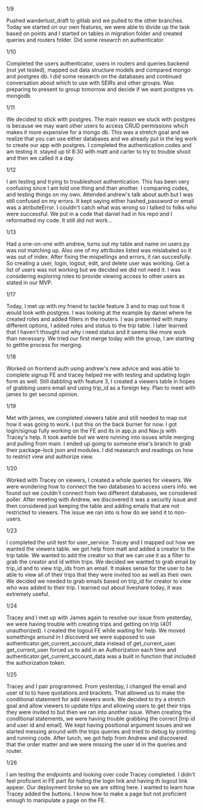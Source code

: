1/9 

Pushed wanderlust_draft to gitlab and we pulled to the other branches. Today we started on our own features, we were able to divide up the task based on points and I started on tables in migration folder and created queries and routers folder. Did some research on authenticator.


1/10

Completed the users authenticator, users in routers and queries backend (not yet tested), mapped out data structure models and compared mongo and postgres db. I did some research on the databases and continued conversation about which to use with SEIRs and other groups. Was preparing to present to group tomorrow and decide if we want postgres vs. mongodb


1/11

We decided to stick with postgres. The main reason we stuck with postgres is because we may want other users to access CRUD permissions which makes it more expensive for a mongo db. This was a stretch goal and we realize that you can use either databases and we already put in the leg work to create our app with postgres. I completed the authentication codes and am testing it. stayed up til 8:30 with matt and carter to try to trouble shoot and then we called it a day.

1/12

I am testing and trying to troubleshoot authentication. This has been very confusing since I am told one thing and than another. I comparing codes, and testing things on my own. Attended andrew's talk about auth but I was still confused on my errors. It kept saying either hashed_password or email was a atributeError. I couldn't catch what was wrong so i talked to folks who were successful. We put in a code that daniel had in his repo and I reformatted my code. It still did not work...

1/13

Had a one-on-one with andrew, turns out my table and name on users.py was not matching up. Also one of my attributes listed was mislabaled so it was out of index. After fixing the mispellings and errors, it ran succesfully. So creating a user, login, logout, edit, and delete user was working. Get a list of users was not working but we decided we did not need it. I was considering exploring roles to provide viewing access to other users as stated in our MVP.

1/17

Today, I met up with my friend to tackle feature 3 and to map out how it would look with postgres. I was looking at the example by daniel where he created roles and added filters in the routers. I was presented with many different options, I added roles and status to the trip table. I later learned that I haven't thought out why i need status and it seems like more work than necessary. We tried our first merge today with the group, I am starting to getthe process for merging.

1/18

Worked on frontend auth using andrew's new advice and was able to complete signup FE and tracey helped me with testing and updating login form as well. Still dabbling with feature 3, I created a viewers table in hopes of grabbing users email and using trip_id as a foreign key. Plan to meet with james to get second opinion. 

1/19

Met with james, we completed viewers table and still needed to map out how it was going to work. I put this on the back burner for now. I got login/signup fully working on the FE and its in app.js and Nav.js with Tracey's help. It took awhile but we were running into issues while merging and pulling from main. I ended up going to someone else's branch to grab their package-lock json and modules. I did reasearch and readings on how to restrict view and authorize view.

1/20

Worked with Tracey on viewers, I created a whole queries for viewers. We were wondering how to connect the two databases to access users info. we found out we couldn't connect from two different databases, we considered poller. After meeting with Andrew, we discovered it was a security issue and then considered just keeping the table and adding emails that are not restricted to viewers. The issue we ran into is how do we send it to non-users. 

1/23

I completed the unit test for user_service. Tracey and I mapped out how we wanted the viewers table. we got help from matt and added a creator to the trip table. We wanted to add the creator so that we can use it as a filter to grab the creator and id within trips. We decided we wanted to grab email by trip_id and to view trip_ids from an email. It makes sense for the user to be able to view all of their trips that they were invited too as well as their own. We decided we needed to grab emails based on trip_id for creator to view who was added to their trip. I learned out about liveshare today, it was extremely useful.

1/24

Tracey and I met up with James again to resolve our issue from yesterday, we were having trouble with creating trips and getting on trip (401 unauthorized).  I created the logout FE while waiting for help. We moved somethings around in I discoverd we were supposed to use authenticator.get_current_account_data instead of get_current_user. get_current_user forced us to add in an Authorization each time and authenticator.get_current_account_data was a built in function that included the authorization token. 

1/25

Tracey and I pair programmed. From yesterday, I changed the email and user id to to have quotations and brackets. That allowed us to make the conditional statement for add viewers work. We decided to try a stretch goal and allow viewers to update trips and allowing users to get their trips they were invited to but then we ran into another issue. When creating the conditional statements, we were having trouble grabbing the correct [trip id and user id and email]. We kept having positional argument issues and we started messing around with the trips queries and tried to debug by printing and running code. After lunch, we got help from Andrew and discovered that the order matter and we were missing the user id in the queries and router.

1/26

I am testing the endpoints and looking over code Tracey completed. I didn't feel proficient in FE part for hiding the login link and having th logout link appear. Our deployment broke so we are sitting here. I wanted to learn how Tracey added the buttons. I know how to make a page but not proficient enough to manipulate a page on the FE. 